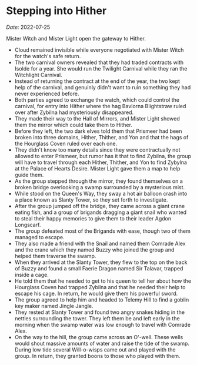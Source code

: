 # Stepping into Hither

*Date:* 2022-07-25

Mister Witch and Mister Light open the gateway to Hither.

* Cloud remained invisible while everyone negotiated with Mister Witch for the watch's safe return.
* The two carnival owners revealed that they had traded contracts with Isolde for a year. She would run the Twilight Carnival while they ran the Witchlight Carnival.
* Instead of returning the contract at the end of the year, the two kept help of the carnival, and genuinly didn't want to ruin something they had never experienced before.
* Both parties agreed to exchange the watch, which could control the carnival, for entry into Hither where the hag Bavlorna Blightstraw ruled over after Zybilna had mysteriously disappeared.
* They made their way to the Hall of Mirrors, and Mister Light showed them the mirror which could take them to Hither.
* Before they left, the two dark elves told them that Prismeer had been broken into three domains, Hither, Thither, and Yon and that the hags of the Hourglass Coven ruled over each one.
* They didn't know too many details since they were contractually not allowed to enter Prismeer, but rumor has it that to find Zybilna, the group will have to travel through each Hither, Thither, and Yon to find Zybylna at the Palace of Hearts Desire. Mister Light gave them a map to help guide them.
* As the group stepped through the mirror, they found themselves on a broken bridge overlooking a swamp surrounded by a mysterious mist.
* While stood on the Queen's Way, they sway a hot air balloon crash into a place known as Slanty Tower, so they set forth to investigate.
* After the group jumped off the bridge, they came across a giant crane eating fish, and a group of brigands dragging a giant snail who wanted to steal their happy memories to give them to their leader Agdon Longscarf.
* The group defeated most of the Brigands with ease, though two of them managed to escape.
* They also made a friend with the Snail and named them Comrade Alex and the crane which they named Buzzy who joined the group and helped them traverse the swamp.
* When they arrived at the Slanty Tower, they flew to the top on the back of Buzzy and found a small Faerie Dragon named Sir Talavar, trapped inside a cage.
* He told them that he needed to get to his queen to tell her about how the Hourglass Coven had trapped Zybilna and that he needed their help to escape his cage. In return, he would give them his powerful sword.
* The group agreed to help him and headed to Telemy Hill to find a goblin key maker named Jingle Jangle.
* They rested at Slanty Tower and found two angry snakes hiding in the nettles surrounding the tower. They left them be and left early in the morning when the swamp water was low enough to travel with Comrade Alex.
* On the way to the hill, the group came across an O'-well. These wells would shout massive amounts of water and raise the tide of the swamp. During low tide several Will-o-wisps came out and played with the group. In return, they granted boons to those who played with them.